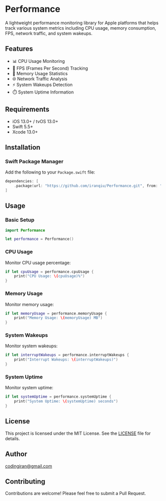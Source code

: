 # Performance

A lightweight performance monitoring library for Apple platforms that helps track various system metrics including CPU usage, memory consumption, FPS, network traffic, and system wakeups.

## Features

- 📊 CPU Usage Monitoring
- 🎯 FPS (Frames Per Second) Tracking
- 💾 Memory Usage Statistics
- 🌐 Network Traffic Analysis
- ⚡ System Wakeups Detection
- ⏱️ System Uptime Information

## Requirements

- iOS 13.0+ / tvOS 13.0+
- Swift 5.5+
- Xcode 13.0+

## Installation

### Swift Package Manager

Add the following to your `Package.swift` file:

```swift
dependencies: [
    .package(url: "https://github.com/iranqiu/Performance.git", from: "1.1.2")
]
```

## Usage

### Basic Setup

```swift
import Performance

let performance = Performance()
```

### CPU Usage

Monitor CPU usage percentage:

```swift
if let cpuUsage = performance.cpuUsage {
    print("CPU Usage: \(cpuUsage)%")
}
```

### Memory Usage

Monitor memory usage:

```swift
if let memoryUsage = performance.memoryUsage {
    print("Memory Usage: \(memoryUsage) MB")
}
```

### System Wakeups

Monitor system wakeups:

```swift
if let interruptWakeups = performance.interruptWakeups {
    print("Interrupt Wakeups: \(interruptWakeups)")
}
```

### System Uptime

Monitor system uptime:

```swift
if let systemUptime = performance.systemUptime {
    print("System Uptime: \(systemUptime) seconds")
}
```

## License

This project is licensed under the MIT License. See the [LICENSE](LICENSE) file for details.

## Author

codingiran@gmail.com

## Contributing

Contributions are welcome! Please feel free to submit a Pull Request.